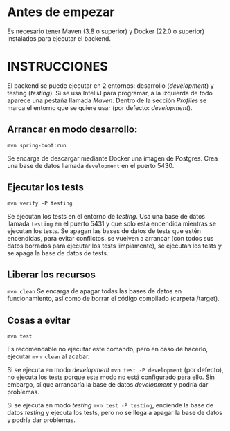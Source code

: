# Antes de empezar

Es necesario tener Maven (3.8 o superior) y Docker (22.0 o superior) instalados para ejecutar el backend.

# INSTRUCCIONES

El backend se puede ejecutar en 2 entornos: desarrollo (_development_) y testing (_testing_).
Si se usa IntelliJ para programar, a la izquierda de todo aparece una pestaña llamada _Maven_.
Dentro de la sección _Profiles_ se marca el entorno que se quiere usar (por defecto: _development_).

## Arrancar en modo desarrollo:

```mvn spring-boot:run```

Se encarga de descargar mediante Docker una imagen de Postgres.
Crea una base de datos llamada `development` en el puerto 5430.

## Ejecutar los tests

```mvn verify -P testing```

Se ejecutan los tests en el entorno de _testing_.
Usa una base de datos llamada `testing` en el puerto 5431 y que solo está encendida mientras se ejecutan los tests.
Se apagan las bases de datos de tests que estén encendidas, para evitar conflictos.
se vuelven a arrancar (con todos sus datos borrados para ejecutar los tests limpiamente),
se ejecutan los tests y se apaga la base de datos de tests.

## Liberar los recursos

```mvn clean```
Se encarga de apagar todas las bases de datos en funcionamiento,
así como de borrar el código compilado (carpeta /target).

## Cosas a evitar

```mvn test```

Es recomendable no ejecutar este comando, pero en caso de hacerlo, ejecutar ```mvn clean``` al acabar.

Si se ejecuta en modo _development_ ```mvn test -P development``` (por defecto),
no ejecuta los tests porque este modo no está configurado para ello.
Sin embargo, sí que arrancaría la base de datos _development_ y podría dar problemas.

Si se ejecuta en modo _testing_ ```mvn test -P testing```, enciende la base de datos
_testing_ y ejecuta los tests, pero no se llega a apagar la base de datos y podría dar problemas.

